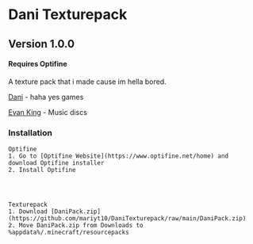 # Dani Texturepack
## Version 1.0.0
#### Requires Optifine

A texture pack that i made cause im hella bored.

[Dani](https://www.youtube.com/channel/UCIabPXjvT5BVTxRDPCBBOOQ) - haha yes games

[Evan King](https://www.youtube.com/channel/UCT1ZkP03V18LmOj8zbyP-Dw) - Music discs





### Installation

    Optifine
    1. Go to [Optifine Website](https://www.optifine.net/home) and download Optifine installer
    2. Install Optifine




    Texturepack
    1. Download [DaniPack.zip](https://github.com/mariyt10/DaniTexturepack/raw/main/DaniPack.zip)
    2. Move DaniPack.zip from Downloads to %appdata%/.minecraft/resourcepacks
